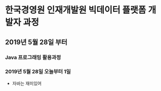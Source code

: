 # 한국경영원 인재개발원 빅데이터 플랫폼 개발자 과정

## 2019년 5월 28일 부터

### Java 프로그래밍 활용과정
### 2019년 5월 28일 오늘부터 1일


* 자바는 재미있어

